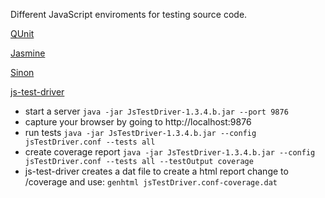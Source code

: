 Different JavaScript enviroments for testing source code.

[QUnit](http://qunitjs.com/)

[Jasmine](http://pivotal.github.com/jasmine/)

[Sinon](http://sinonjs.org)

[js-test-driver](http://code.google.com/p/js-test-driver/)
 - start a server `java -jar JsTestDriver-1.3.4.b.jar --port 9876`
 - capture your browser by going to http://localhost:9876
 - run tests `java -jar JsTestDriver-1.3.4.b.jar --config jsTestDriver.conf --tests all`
 - create coverage report `java -jar JsTestDriver-1.3.4.b.jar --config jsTestDriver.conf --tests all --testOutput coverage`
 - js-test-driver creates a dat file to create a html report change to /coverage and use: `genhtml jsTestDriver.conf-coverage.dat`

